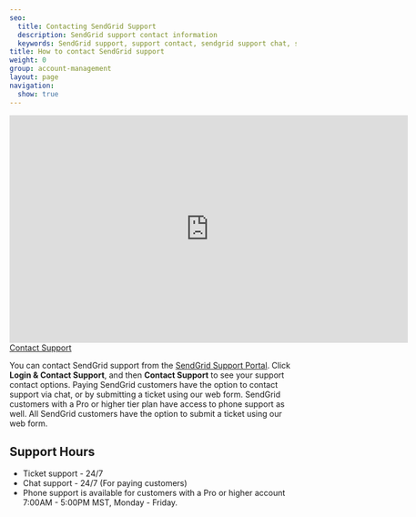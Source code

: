 ```yaml
---
seo:
  title: Contacting SendGrid Support
  description: SendGrid support contact information
  keywords: SendGrid support, support contact, sendgrid support chat, sendgrid support phone number
title: How to contact SendGrid support
weight: 0
group: account-management
layout: page
navigation:
  show: true
---
```

<iframe src="https://player.vimeo.com/video/263354373" width="700" height="400" frameborder="0" webkitallowfullscreen mozallowfullscreen allowfullscreen></iframe>

<div class="row">
  <div class="col-md-4"></div>
  <div class="col-md-4">
    <a href="https://support.sendgrid.com/" class="btn btn-large btn-primary center-block">Contact Support</a>
  </div>
  <div class="col-md-4"></div>
</div>

You can contact SendGrid support from the [SendGrid Support Portal](https://support.sendgrid.com). Click **Login & Contact Support**, and then **Contact Support** to see your support contact options. Paying SendGrid customers have the option to contact support via chat, or by submitting a ticket using our web form. SendGrid customers with a Pro or higher tier plan have access to phone support as well. All SendGrid customers have the option to submit a ticket using our web form.

## 	Support Hours
 	
* Ticket support - 24/7
* Chat support - 24/7 (For paying customers) 
* Phone support is available for customers with a Pro or higher account 7:00AM - 5:00PM MST, Monday - Friday.
